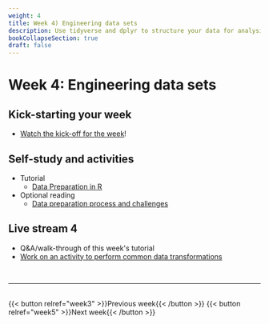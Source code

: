 ```yaml
---
weight: 4
title: Week 4) Engineering data sets
description: Use tidyverse and dplyr to structure your data for analysis.
bookCollapseSection: true
draft: false
---
```


# Week 4: Engineering data sets


## Kick-starting your week
- [Watch the kick-off for the week](https://youtu.be/z_Hh1jlL1Ac)!

## Self-study and activities
<!--
- [Marketing Analytics for Data-Rich Environments (pp. 97-108)](http://dx.doi.org/10.1509/jm.15.0413)-->
<!--- The ITO (input-transformation-output) process
- Zooming in on "transformation": common data operations (and how they're related to different data set types)-->
- Tutorial
  - [Data Preparation in R](docs/tutorials/data-preparation)
- Optional reading
  - [Data preparation process and challenges](https://www.topbots.com/data-preparation-for-machine-learning/)
<!--- Video: data set engineering (Hannes)
-->

## Live stream 4
- Q&A/walk-through of this week's tutorial
- [Work on an activity to perform common data transformations](activity.md)


<!--- Ethics in scraping and APIs *live*
-->

<br>

---
<br>
{{< button relref="week3" >}}Previous week{{< /button >}}
{{< button relref="week5" >}}Next week{{< /button >}}
